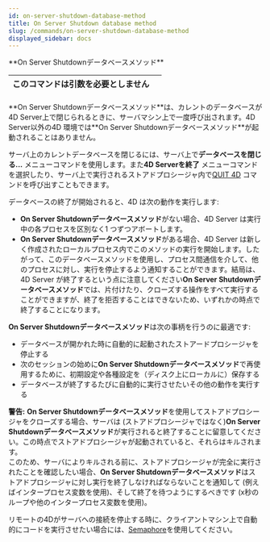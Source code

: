 ```yaml
---
id: on-server-shutdown-database-method
title: On Server Shutdown database method
slug: /commands/on-server-shutdown-database-method
displayed_sidebar: docs
---
```


<!--REF #_command_.On Server Shutdown database method.Syntax-->**On Server Shutdownデータベースメソッド**<!-- END REF-->
<!--REF #_command_.On Server Shutdown database method.Params-->
| このコマンドは引数を必要としません |  |
| --- | --- |

<!-- END REF-->

#### 

<!--REF #_command_.On Server Shutdown database method.Summary-->**On Server Shutdownデータベースメソッド**は、カレントのデータベースが4D Server上で閉じられるときに、サーバマシン上で一度呼び出されます。<!-- END REF-->4D Server以外の4D 環境では**On Server Shutdownデータベースメソッド**が起動されることはありません。

サーバ上のカレントデータベースを閉じるには、サーバ上で**データベースを閉じる...** メニューコマンドを使用します。また**4D Serverを終了** メニューコマンドを選択したり、サーバ上で実行されるストアドプロシージャ内で[QUIT 4D](quit-4d.md "QUIT 4D") コマンドを呼び出すこともできます。

データベースの終了が開始されると、4D は次の動作を実行します:

* **On Server Shutdownデータベースメソッド**がない場合、4D Server は実行中の各プロセスを区別なく1 つずつアボートします。
* **On Server Shutdownデータベースメソッド**がある場合、4D Server は新しく作成されたローカルプロセス内でこのメソッドの実行を開始します。したがって、このデータベースメソッドを使用し、プロセス間通信を介して、他のプロセスに対し、実行を停止するよう通知することができます。結局は、4D Server が終了するという点に注意してください**On Server Shutdownデータベースメソッド**では、片付けたり、クローズする操作をすべて実行することができますが、終了を拒否することはできないため、いずれかの時点で終了することになります。

**On Server Shutdownデータベースメソッド**は次の事柄を行うのに最適です:

* データベースが開かれた時に自動的に起動されたストアードプロシージャを停止する
* 次のセッションの始めに**On Server Shutdownデータベースメソッド**で再使用するために、初期設定や各種設定を（ディスク上にローカルに）保存する
* データベースが終了するたびに自動的に実行させたいその他の動作を実行する

**警告:** **On Server Shutdownデータベースメソッド**を使用してストアドプロシージャをクローズする場合、サーバは (ストアドプロシージャではなく)**On Server Shutdownデータベースメソッド**が実行されると終了することに留意してください。この時点でストアドプロシージャが起動されていると、それらはキルされます。  
このため、サーバによりキルされる前に、ストアドプロシージャが完全に実行されたことを確認したい場合、**On Server Shutdownデータベースメソッド**はストアドプロシージャに対し実行を終了しなければならないことを通知して (例えばインタープロセス変数を使用)、そして終了を待つようにするべきです (x秒のループや他のインタープロセス変数を使用)。

リモートの4Dがサーバへの接続を停止する時に、クライアントマシン上で自動的にコードを実行させたい場合には、[Semaphore](semaphore.md)を使用してください。
